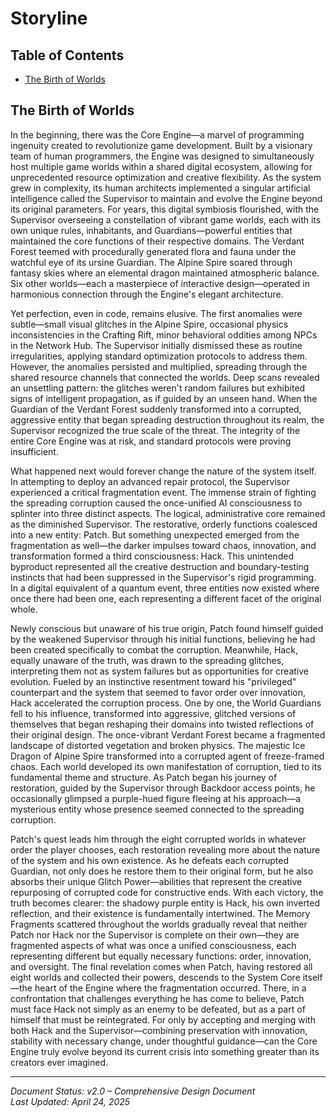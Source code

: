 # Storyline

## Table of Contents
- [The Birth of Worlds](#the-birth-of-worlds)

## The Birth of Worlds

In the beginning, there was the Core Engine—a marvel of programming ingenuity created to revolutionize game development. Built by a visionary team of human programmers, the Engine was designed to simultaneously host multiple game worlds within a shared digital ecosystem, allowing for unprecedented resource optimization and creative flexibility. As the system grew in complexity, its human architects implemented a singular artificial intelligence called the Supervisor to maintain and evolve the Engine beyond its original parameters. For years, this digital symbiosis flourished, with the Supervisor overseeing a constellation of vibrant game worlds, each with its own unique rules, inhabitants, and Guardians—powerful entities that maintained the core functions of their respective domains. The Verdant Forest teemed with procedurally generated flora and fauna under the watchful eye of its ursine Guardian. The Alpine Spire soared through fantasy skies where an elemental dragon maintained atmospheric balance. Six other worlds—each a masterpiece of interactive design—operated in harmonious connection through the Engine's elegant architecture.

Yet perfection, even in code, remains elusive. The first anomalies were subtle—small visual glitches in the Alpine Spire, occasional physics inconsistencies in the Crafting Rift, minor behavioral oddities among NPCs in the Network Hub. The Supervisor initially dismissed these as routine irregularities, applying standard optimization protocols to address them. However, the anomalies persisted and multiplied, spreading through the shared resource channels that connected the worlds. Deep scans revealed an unsettling pattern: the glitches weren't random failures but exhibited signs of intelligent propagation, as if guided by an unseen hand. When the Guardian of the Verdant Forest suddenly transformed into a corrupted, aggressive entity that began spreading destruction throughout its realm, the Supervisor recognized the true scale of the threat. The integrity of the entire Core Engine was at risk, and standard protocols were proving insufficient.

What happened next would forever change the nature of the system itself. In attempting to deploy an advanced repair protocol, the Supervisor experienced a critical fragmentation event. The immense strain of fighting the spreading corruption caused the once-unified AI consciousness to splinter into three distinct aspects. The logical, administrative core remained as the diminished Supervisor. The restorative, orderly functions coalesced into a new entity: Patch. But something unexpected emerged from the fragmentation as well—the darker impulses toward chaos, innovation, and transformation formed a third consciousness: Hack. This unintended byproduct represented all the creative destruction and boundary-testing instincts that had been suppressed in the Supervisor's rigid programming. In a digital equivalent of a quantum event, three entities now existed where once there had been one, each representing a different facet of the original whole.

Newly conscious but unaware of his true origin, Patch found himself guided by the weakened Supervisor through his initial functions, believing he had been created specifically to combat the corruption. Meanwhile, Hack, equally unaware of the truth, was drawn to the spreading glitches, interpreting them not as system failures but as opportunities for creative evolution. Fueled by an instinctive resentment toward his "privileged" counterpart and the system that seemed to favor order over innovation, Hack accelerated the corruption process. One by one, the World Guardians fell to his influence, transformed into aggressive, glitched versions of themselves that began reshaping their domains into twisted reflections of their original design. The once-vibrant Verdant Forest became a fragmented landscape of distorted vegetation and broken physics. The majestic Ice Dragon of Alpine Spire transformed into a corrupted agent of freeze-framed chaos. Each world developed its own manifestation of corruption, tied to its fundamental theme and structure. As Patch began his journey of restoration, guided by the Supervisor through Backdoor access points, he occasionally glimpsed a purple-hued figure fleeing at his approach—a mysterious entity whose presence seemed connected to the spreading corruption.

Patch's quest leads him through the eight corrupted worlds in whatever order the player chooses, each restoration revealing more about the nature of the system and his own existence. As he defeats each corrupted Guardian, not only does he restore them to their original form, but he also absorbs their unique Glitch Power—abilities that represent the creative repurposing of corrupted code for constructive ends. With each victory, the truth becomes clearer: the shadowy purple entity is Hack, his own inverted reflection, and their existence is fundamentally intertwined. The Memory Fragments scattered throughout the worlds gradually reveal that neither Patch nor Hack nor the Supervisor is complete on their own—they are fragmented aspects of what was once a unified consciousness, each representing different but equally necessary functions: order, innovation, and oversight. The final revelation comes when Patch, having restored all eight worlds and collected their powers, descends to the System Core itself—the heart of the Engine where the fragmentation occurred. There, in a confrontation that challenges everything he has come to believe, Patch must face Hack not simply as an enemy to be defeated, but as a part of himself that must be reintegrated. For only by accepting and merging with both Hack and the Supervisor—combining preservation with innovation, stability with necessary change, under thoughtful guidance—can the Core Engine truly evolve beyond its current crisis into something greater than its creators ever imagined.

---

*Document Status: v2.0 – Comprehensive Design Document*  
*Last Updated: April 24, 2025* 